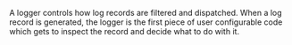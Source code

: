 A logger controls how log records are filtered and dispatched.  When a log record is generated, the logger is the first piece of user configurable code which gets to inspect the record and decide what to do with it.
